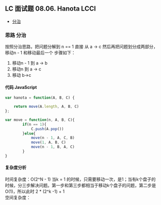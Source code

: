 ## LC 面试题 08.06. Hanota LCCI

- [分治](#思路-分治)

### 思路 分治
按照分治思路，把问题分解到 n == 1 直接 从 a -> c 
然后再把问题划分成两部分，移动n - 1 和移动最后一个
步骤如下：   
1. 移动n - 1 到 a -> b  
2. 移动n 到 a -> c
3. 移动 b->c
#### 代码 JavaScript

```JavaScript
var hanota = function(A, B, C) {

    return move(A.length, A, B, C)
};

var move = function(n, A, B, C){
        if(n == 1){
            C.push(A.pop())
        }else{
            move(n - 1, A, C, B)
            move(1, A, B, C)
            move(n - 1, B, A, C)
        }
}

```

#### 复杂度分析

时间复杂度：O(2^N - 1) 当k = 1 的时候，只需要移动一次，是1；当有k个盘子的时候，分三步解决问题。第一步和第三步都相当于移动k个盘子的问题，第二步是O(1)，所以此时 2 * (2^k -1) + 1 </br>
空间复杂度：

